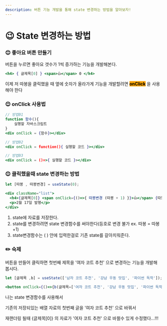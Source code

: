```yaml
---
description: 버튼 기능 개발을 통해 state 변경하는 방법을 알아보자!
---
```


# 😉 State 변경하는 방법



### 😊 좋아요 버튼 만들기



버튼을 누르면 좋아요 갯수가 1씩 증가하는 기능을 개발해본다.

```jsx
<h4> { 글제목[0] } <span>👍</span> 0 </h4>
```

이제 저 따봉을 클릭했을 때 옆에 숫자가 올라가게 기능을 개발할려면 <mark style="background-color:orange;">**onClick**</mark> 을 사용해야 한다





### 😊 onClick 사용법

```jsx
// 방법01
function 함수(){
    실행할 자바스크립트
}
<div onClick = {함수}></div>

// 방법02
<div onClick = function(){ 실행할 코드 }></div>

// 방법03
<div onClick = ()=>{ 실행할 코드 }></div>
```





### 😊 클릭했을때 state 변경하는 방법



```jsx
let [따봉 , 따봉변경] = useState(0);

<div className="list"> 
  <h4>{글제목[0]} <span onClick={()=>{ 따봉변경 (따봉 + 1) }}>👍</span> {따봉} </h4>
  <p>2월 17일 발행</p>
</div>
```

1. state에 자료를 저장한다.
2. state를 변경하려면 state 변경함수를 써야한다(등호로 변경 불가 ex. 따봉 = 따봉 +1)&#x20;
3. state변경함수는 ( ) 안에 입력한걸로 기존 state를 갈아치워준다.





### ✏️  숙제

버튼을 만들어 클릭하면 첫번째 제목을 '여자 코트 추천' 으로 변경하는 기능을 개발해 봅시다.



```jsx
let [글제목 ,b] = useState(['남자 코트 추천', '강남 우동 맛집', '파이썬 독학']);

<button onClick={()=>{b(글제목=['여자 코트 추천', '강남 우동 맛집', '파이썬 독학'])}}>글제목 바꾸기</button>
```

나는 state 변경함수를 사용해서&#x20;

기존의 저장되있는 배열 자료의 첫번째 글을 '여자 코트 추천' 으로 바꿔서&#x20;

재랜더링 될때 {글제목\[0]} 의 자료가 '여자 코트 추천' 으로 바뀔수 있게 수정했다...!!!
